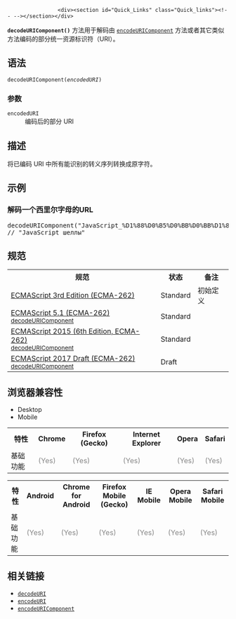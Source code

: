 
                
                  
                    <div><section id="Quick_Links" class="Quick_links"><!-- --></section></div>

<p><code><strong>decodeURIComponent()</strong></code> &#x65B9;&#x6CD5;&#x7528;&#x4E8E;&#x89E3;&#x7801;&#x7531; <a href="/zh-CN/docs/Web/JavaScript/Reference/Global_Objects/encodeURIComponent" title="encodeURIComponent()&#x662F;&#x5BF9;&#x7EDF;&#x4E00;&#x8D44;&#x6E90;&#x6807;&#x8BC6;&#x7B26;&#xFF08;URI&#xFF09;&#x7684;&#x7EC4;&#x6210;&#x90E8;&#x5206;&#x8FDB;&#x884C;&#x7F16;&#x7801;&#x7684;&#x65B9;&#x6CD5;&#x3002;&#x5B83;&#x4F7F;&#x7528;&#x4E00;&#x5230;&#x56DB;&#x4E2A;&#x8F6C;&#x4E49;&#x5E8F;&#x5217;&#x6765;&#x8868;&#x793A;&#x5B57;&#x7B26;&#x4E32;&#x4E2D;&#x7684;&#x6BCF;&#x4E2A;&#x5B57;&#x7B26;&#x7684;UTF-8&#x7F16;&#x7801;&#xFF08;&#x53EA;&#x6709;&#x7531;&#x4E24;&#x4E2A;Unicode&#x4EE3;&#x7406;&#x533A;&#x5B57;&#x7B26;&#x7EC4;&#x6210;&#x7684;&#x5B57;&#x7B26;&#x624D;&#x7528;&#x56DB;&#x4E2A;&#x8F6C;&#x4E49;&#x5B57;&#x7B26;&#x7F16;&#x7801;&#xFF09;&#x3002;"><code>encodeURIComponent</code></a> &#x65B9;&#x6CD5;&#x6216;&#x8005;&#x5176;&#x5B83;&#x7C7B;&#x4F3C;&#x65B9;&#x6CD5;&#x7F16;&#x7801;&#x7684;&#x90E8;&#x5206;&#x7EDF;&#x4E00;&#x8D44;&#x6E90;&#x6807;&#x8BC6;&#x7B26;&#xFF08;URI&#xFF09;&#x3002;</p>

<h2 id="&#x8BED;&#x6CD5;">&#x8BED;&#x6CD5;</h2>

<pre class="syntaxbox"><code>decodeURIComponent(<em>encodedURI</em>)</code></pre>

<h3 id="&#x53C2;&#x6570;">&#x53C2;&#x6570;</h3>

<dl>
 <dt><code>encodedURI</code></dt>
 <dd>&#x7F16;&#x7801;&#x540E;&#x7684;&#x90E8;&#x5206; URI</dd>
</dl>

<h2 id="&#x63CF;&#x8FF0;">&#x63CF;&#x8FF0;</h2>

<p>&#x5C06;&#x5DF2;&#x7F16;&#x7801; URI &#x4E2D;&#x6240;&#x6709;&#x80FD;&#x8BC6;&#x522B;&#x7684;&#x8F6C;&#x4E49;&#x5E8F;&#x5217;&#x8F6C;&#x6362;&#x6210;&#x539F;&#x5B57;&#x7B26;&#x3002;</p>

<h2 id="&#x793A;&#x4F8B;">&#x793A;&#x4F8B;</h2>

<h3 id="&#x89E3;&#x7801;&#x4E00;&#x4E2A;&#x897F;&#x91CC;&#x5C14;&#x5B57;&#x6BCD;&#x7684;URL">&#x89E3;&#x7801;&#x4E00;&#x4E2A;&#x897F;&#x91CC;&#x5C14;&#x5B57;&#x6BCD;&#x7684;URL</h3>

<pre class="brush: js">decodeURIComponent(&quot;JavaScript_%D1%88%D0%B5%D0%BB%D0%BB%D1%8B&quot;);
// &quot;JavaScript_&#x448;&#x435;&#x43B;&#x43B;&#x44B;&quot;
</pre>

<h2 id="&#x89C4;&#x8303;">&#x89C4;&#x8303;</h2>

<table class="standard-table">
 <tbody>
  <tr>
   <th scope="col">&#x89C4;&#x8303;</th>
   <th scope="col">&#x72B6;&#x6001;</th>
   <th scope="col">&#x5907;&#x6CE8;</th>
  </tr>
  <tr>
   <td><a href="http://www.ecma-international.org/publications/files/ECMA-ST-ARCH/ECMA-262,%203rd%20edition,%20December%201999.pdf" class="external" lang="en" title="ECMAScript 3rd Edition (ECMA-262)" hreflang="en">ECMAScript 3rd Edition (ECMA-262)</a></td>
   <td><span class="spec-Standard">Standard</span></td>
   <td>&#x521D;&#x59CB;&#x5B9A;&#x4E49;</td>
  </tr>
  <tr>
   <td><a href="http://www.ecma-international.org/ecma-262/5.1/#sec-15.1.3.2" class="external" lang="en" hreflang="en">ECMAScript 5.1 (ECMA-262)<br><small lang="zh-CN">decodeURIComponent</small></a></td>
   <td><span class="spec-Standard">Standard</span></td>
   <td>&#xA0;</td>
  </tr>
  <tr>
   <td><a href="http://www.ecma-international.org/ecma-262/6.0/#sec-decodeuricomponent-encodeduricomponent" class="external" lang="en" hreflang="en">ECMAScript 2015 (6th Edition, ECMA-262)<br><small lang="zh-CN">decodeURIComponent</small></a></td>
   <td><span class="spec-Standard">Standard</span></td>
   <td>&#xA0;</td>
  </tr>
  <tr>
   <td><a href="https://tc39.github.io/ecma262/#sec-decodeuricomponent-encodeduricomponent" class="external" lang="en" hreflang="en">ECMAScript 2017 Draft (ECMA-262)<br><small lang="zh-CN">decodeURIComponent</small></a></td>
   <td><span class="spec-Draft">Draft</span></td>
   <td>&#xA0;</td>
  </tr>
 </tbody>
</table>

<h2 id="&#x6D4F;&#x89C8;&#x5668;&#x517C;&#x5BB9;&#x6027;">&#x6D4F;&#x89C8;&#x5668;&#x517C;&#x5BB9;&#x6027;</h2>

<p></p><div class="htab"> 
    <a name="AutoCompatibilityTable" id="AutoCompatibilityTable"></a> 
    <ul> 
        <li class="selected"><a>Desktop</a></li> 
        <li><a>Mobile</a></li> 
    </ul> 
</div><p></p>

<div id="compat-desktop">
<table class="compat-table">
 <tbody>
  <tr>
   <th>&#x7279;&#x6027;</th>
   <th>Chrome</th>
   <th>Firefox (Gecko)</th>
   <th>Internet Explorer</th>
   <th>Opera</th>
   <th>Safari</th>
  </tr>
  <tr>
   <td>&#x57FA;&#x7840;&#x529F;&#x80FD;</td>
   <td><span title="Please update this with the earliest version of support." style="color: #888;">(Yes)</span></td>
   <td><span title="Please update this with the earliest version of support." style="color: #888;">(Yes)</span></td>
   <td><span title="Please update this with the earliest version of support." style="color: #888;">(Yes)</span></td>
   <td><span title="Please update this with the earliest version of support." style="color: #888;">(Yes)</span></td>
   <td><span title="Please update this with the earliest version of support." style="color: #888;">(Yes)</span></td>
  </tr>
 </tbody>
</table>
</div>

<div id="compat-mobile">
<table class="compat-table">
 <tbody>
  <tr>
   <th>&#x7279;&#x6027;</th>
   <th>Android</th>
   <th>Chrome for Android</th>
   <th>Firefox Mobile (Gecko)</th>
   <th>IE Mobile</th>
   <th>Opera Mobile</th>
   <th>Safari Mobile</th>
  </tr>
  <tr>
   <td>&#x57FA;&#x7840;&#x529F;&#x80FD;</td>
   <td><span title="Please update this with the earliest version of support." style="color: #888;">(Yes)</span></td>
   <td><span title="Please update this with the earliest version of support." style="color: #888;">(Yes)</span></td>
   <td><span title="Please update this with the earliest version of support." style="color: #888;">(Yes)</span></td>
   <td><span title="Please update this with the earliest version of support." style="color: #888;">(Yes)</span></td>
   <td><span title="Please update this with the earliest version of support." style="color: #888;">(Yes)</span></td>
   <td><span title="Please update this with the earliest version of support." style="color: #888;">(Yes)</span></td>
  </tr>
 </tbody>
</table>
</div>

<h2 id="&#x76F8;&#x5173;&#x94FE;&#x63A5;">&#x76F8;&#x5173;&#x94FE;&#x63A5;</h2>

<ul>
 <li><a href="/zh-CN/docs/Web/JavaScript/Reference/Global_Objects/decodeURI" title="decodeURI() &#x65B9;&#x6CD5;&#x7528;&#x4E8E;&#x89E3;&#x7801;&#x7531; encodeURI &#x65B9;&#x6CD5;&#x6216;&#x8005;&#x5176;&#x5B83;&#x7C7B;&#x4F3C;&#x65B9;&#x6CD5;&#x7F16;&#x7801;&#x7684;&#x7EDF;&#x4E00;&#x8D44;&#x6E90;&#x6807;&#x8BC6;&#x7B26;&#xFF08;URI&#xFF09;"><code>decodeURI</code></a></li>
 <li><a href="/zh-CN/docs/Web/JavaScript/Reference/Global_Objects/encodeURI" title="encodeURI() &#x662F;&#x5BF9;&#x7EDF;&#x4E00;&#x8D44;&#x6E90;&#x6807;&#x8BC6;&#x7B26;&#xFF08;URI&#xFF09;&#x8FDB;&#x884C;&#x7F16;&#x7801;&#x7684;&#x65B9;&#x6CD5;&#x3002;&#x5B83;&#x4F7F;&#x7528;1&#x5230;4&#x4E2A;&#x8F6C;&#x4E49;&#x5E8F;&#x5217;&#x6765;&#x8868;&#x793A;&#x6BCF;&#x4E2A;&#x5B57;&#x7B26;&#x7684;UTF-8&#x7F16;&#x7801;&#xFF08;&#x53EA;&#x6709;&#x7531;&#x4E24;&#x4E2A;&#x4EE3;&#x7406;&#x5B57;&#x7B26;&#x533A;&#x7EC4;&#x6210;&#x7684;&#x5B57;&#x7B26;&#x624D;&#x7528;&#x56DB;&#x4E2A;&#x8F6C;&#x4E49;&#x5B57;&#x7B26;&#x7F16;&#x7801;&#xFF09;&#x3002;"><code>encodeURI</code></a></li>
 <li><a href="/zh-CN/docs/Web/JavaScript/Reference/Global_Objects/encodeURIComponent" title="encodeURIComponent()&#x662F;&#x5BF9;&#x7EDF;&#x4E00;&#x8D44;&#x6E90;&#x6807;&#x8BC6;&#x7B26;&#xFF08;URI&#xFF09;&#x7684;&#x7EC4;&#x6210;&#x90E8;&#x5206;&#x8FDB;&#x884C;&#x7F16;&#x7801;&#x7684;&#x65B9;&#x6CD5;&#x3002;&#x5B83;&#x4F7F;&#x7528;&#x4E00;&#x5230;&#x56DB;&#x4E2A;&#x8F6C;&#x4E49;&#x5E8F;&#x5217;&#x6765;&#x8868;&#x793A;&#x5B57;&#x7B26;&#x4E32;&#x4E2D;&#x7684;&#x6BCF;&#x4E2A;&#x5B57;&#x7B26;&#x7684;UTF-8&#x7F16;&#x7801;&#xFF08;&#x53EA;&#x6709;&#x7531;&#x4E24;&#x4E2A;Unicode&#x4EE3;&#x7406;&#x533A;&#x5B57;&#x7B26;&#x7EC4;&#x6210;&#x7684;&#x5B57;&#x7B26;&#x624D;&#x7528;&#x56DB;&#x4E2A;&#x8F6C;&#x4E49;&#x5B57;&#x7B26;&#x7F16;&#x7801;&#xFF09;&#x3002;"><code>encodeURIComponent</code></a></li>
</ul>

                  
                
              